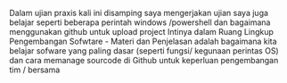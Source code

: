 Dalam ujian praxis kali ini disamping saya mengerjakan ujian saya juga belajar seperti beberapa perintah windows /powershell dan bagaimana menggunakan github untuk upload project
Intinya dalam Ruang Lingkup Pengembangan Sofwtare - Materi dan Penjelasan adalah bagaimana kita belajar sofware yang paling dasar (seperti fungsi/ kegunaan perintas OS) dan cara memanage sourcode di Github untuk keperluan pengembangan tim / bersama
